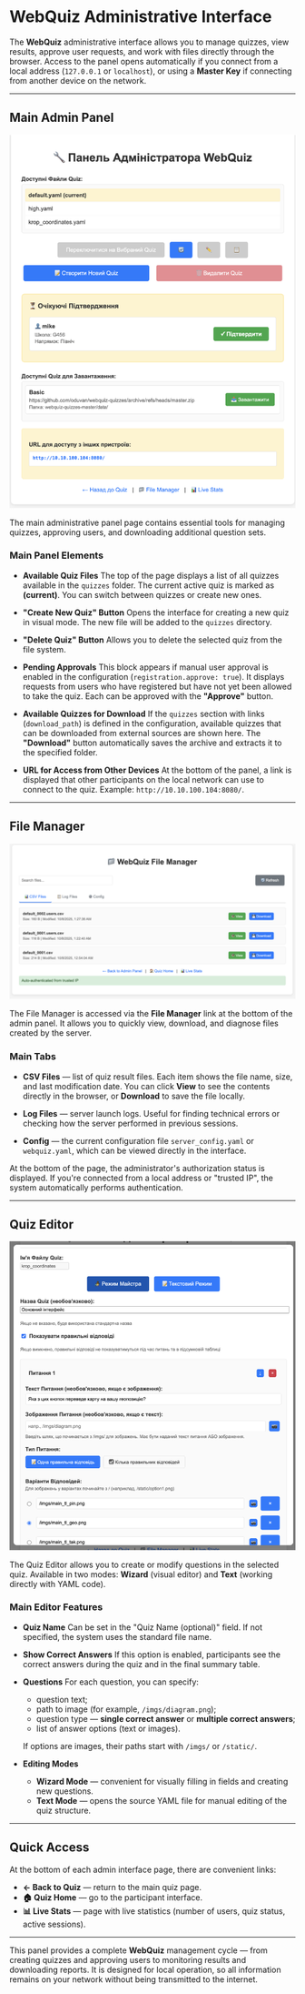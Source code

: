 # WebQuiz Administrative Interface

The **WebQuiz** administrative interface allows you to manage quizzes, view results, approve user requests, and work with files directly through the browser.
Access to the panel opens automatically if you connect from a local address (`127.0.0.1` or `localhost`), or using a **Master Key** if connecting from another device on the network.

---

## Main Admin Panel

![WebQuiz Admin Panel](../imgs/admin_advanced.png)

The main administrative panel page contains essential tools for managing quizzes, approving users, and downloading additional question sets.

### Main Panel Elements

- **Available Quiz Files**
  The top of the page displays a list of all quizzes available in the `quizzes` folder.
  The current active quiz is marked as **(current)**.
  You can switch between quizzes or create new ones.

- **"Create New Quiz" Button**
  Opens the interface for creating a new quiz in visual mode.
  The new file will be added to the `quizzes` directory.

- **"Delete Quiz" Button**
  Allows you to delete the selected quiz from the file system.

- **Pending Approvals**
  This block appears if manual user approval is enabled in the configuration (`registration.approve: true`).
  It displays requests from users who have registered but have not yet been allowed to take the quiz.
  Each can be approved with the **"Approve"** button.

- **Available Quizzes for Download**
  If the `quizzes` section with links (`download_path`) is defined in the configuration, available quizzes that can be downloaded from external sources are shown here.
  The **"Download"** button automatically saves the archive and extracts it to the specified folder.

- **URL for Access from Other Devices**
  At the bottom of the panel, a link is displayed that other participants on the local network can use to connect to the quiz.
  Example: `http://10.10.100.104:8080/`.

---

## File Manager

![WebQuiz File Manager](../imgs/file_manager.png)

The File Manager is accessed via the **File Manager** link at the bottom of the admin panel.
It allows you to quickly view, download, and diagnose files created by the server.

### Main Tabs

- **CSV Files** — list of quiz result files.
  Each item shows the file name, size, and last modification date.
  You can click **View** to see the contents directly in the browser, or **Download** to save the file locally.

- **Log Files** — server launch logs.
  Useful for finding technical errors or checking how the server performed in previous sessions.

- **Config** — the current configuration file `server_config.yaml` or `webquiz.yaml`, which can be viewed directly in the interface.

At the bottom of the page, the administrator's authorization status is displayed.
If you're connected from a local address or "trusted IP", the system automatically performs authentication.

---

## Quiz Editor

![Quiz Editor in Wizard Mode](../imgs/edit_quiz.png)

The Quiz Editor allows you to create or modify questions in the selected quiz.
Available in two modes: **Wizard** (visual editor) and **Text** (working directly with YAML code).

### Main Editor Features

- **Quiz Name**
  Can be set in the "Quiz Name (optional)" field. If not specified, the system uses the standard file name.

- **Show Correct Answers**
  If this option is enabled, participants see the correct answers during the quiz and in the final summary table.

- **Questions**
  For each question, you can specify:
  - question text;
  - path to image (for example, `/imgs/diagram.png`);
  - question type — **single correct answer** or **multiple correct answers**;
  - list of answer options (text or images).

  If options are images, their paths start with `/imgs/` or `/static/`.

- **Editing Modes**
  - **Wizard Mode** — convenient for visually filling in fields and creating new questions.
  - **Text Mode** — opens the source YAML file for manual editing of the quiz structure.

---

## Quick Access

At the bottom of each admin interface page, there are convenient links:
- **← Back to Quiz** — return to the main quiz page.
- **🏠 Quiz Home** — go to the participant interface.
- **📊 Live Stats** — page with live statistics (number of users, quiz status, active sessions).

---

This panel provides a complete **WebQuiz** management cycle — from creating quizzes and approving users to monitoring results and downloading reports.
It is designed for local operation, so all information remains on your network without being transmitted to the internet.
